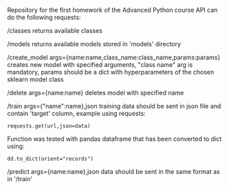 Repository for the first homework of the Advanced Python course
API can do the following requests:

/classes
returns available classes

/models
returns available models stored in 'models' directory

/create_model
args={name:name,class_name:class_name,params:params}
creates new model with specified arguments, "class name" arg is mandatory, params should be a dict with hyperparameters of the chosen sklearn model class

/delete
args={name:name}
deletes model with specified name

/train
args={"name":name},json
training data should be sent in json file and contain 'target' column, example using requests: 
```
requests.get(url,json=data)
```
Function was tested with pandas dataframe that has been converted to dict using:
```
dd.to_dict(orient="records")
```

/predict
args={name:name},json
data should be sent in the same format as in '/train'
